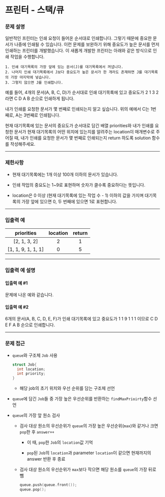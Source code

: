 # 프린터 - 스택/큐

### 문제 설명

일반적인 프린터는 인쇄 요청이 들어온 순서대로 인쇄합니다. 그렇기 때문에 중요한 문서가 나중에 인쇄될 수 있습니다. 이런 문제를 보완하기 위해 중요도가 높은 문서를 먼저 인쇄하는 프린터를 개발했습니다. 이 새롭게 개발한 프린터는 아래와 같은 방식으로 인쇄 작업을 수행합니다.

    1. 인쇄 대기목록의 가장 앞에 있는 문서(J)를 대기목록에서 꺼냅니다.
    2. 나머지 인쇄 대기목록에서 J보다 중요도가 높은 문서가 한 개라도 존재하면 J를 대기목록의 가장 마지막에 넣습니다.
    3. 그렇지 않으면 J를 인쇄합니다.

예를 들어, 4개의 문서(A, B, C, D)가 순서대로 인쇄 대기목록에 있고 중요도가 2 1 3 2 라면 C D A B 순으로 인쇄하게 됩니다.

내가 인쇄를 요청한 문서가 몇 번째로 인쇄되는지 알고 싶습니다. 위의 예에서 C는 1번째로, A는 3번째로 인쇄됩니다.

현재 대기목록에 있는 문서의 중요도가 순서대로 담긴 배열 priorities와 내가 인쇄를 요청한 문서가 현재 대기목록의 어떤 위치에 있는지를 알려주는 location이 매개변수로 주어질 때, 내가 인쇄를 요청한 문서가 몇 번째로 인쇄되는지 return 하도록 solution 함수를 작성해주세요.

---

### 제한사항

  - 현재 대기목록에는 1개 이상 100개 이하의 문서가 있습니다.

  - 인쇄 작업의 중요도는 1~9로 표현하며 숫자가 클수록 중요하다는 뜻입니다.

  - location은 0 이상 (현재 대기목록에 있는 작업 수 - 1) 이하의 값을 가지며 대기목록의 가장 앞에 있으면 0, 두 번째에 있으면 1로 표현합니다.

---

### 입출력 예

|     priorities     | location | return |
| :----------------: | :------: | :----: |
|    [2, 1, 3, 2]    |    2     |   1    |
| [1, 1, 9, 1, 1, 1] |    0     |   5    |

---

### 입출력 예 설명

#### 입출력 예 #1

문제에 나온 예와 같습니다.

#### 입출력 예 #2

6개의 문서(A, B, C, D, E, F)가 인쇄 대기목록에 있고 중요도가 1 1 9 1 1 1 이므로 C D E F A B 순으로 인쇄합니다.

---

### 문제 접근

  - `queue`와 구조체 `Job` 사용

     ```cpp
     struct Job{
       int location;
       int priority;
     }
     ```
    
    - 해당 job의 초기 위치와 우선 순위를 담는 구조체 선언

  - `queue`에 담긴 `Job`들 중 가장 높은 우선순위를 반환하는 `findMaxPrioirty`함수 선언

  - `queue`의 가장 앞 원소 검사

    - 검사 대상 원소의 우선순위가 `queue`의 가장 높은 우선순위(`max`)와 같거나 크면 `pop`한 후 `answer++`
      
      - 이 때, `pop`한 `Job`의 `location`값 기억

      - `pop`된 `Job`의 `location`과 parameter `location`이 같으면 현재까지의 answer 반환 후 종료

    - 검사 대상 원소의 우선순위가 `max`보다 작으면 해당 원소를 `queue`의 가장 뒤로 뺌

      ```cpp
      queue.push(queue.front());
      queue.pop();
      ```